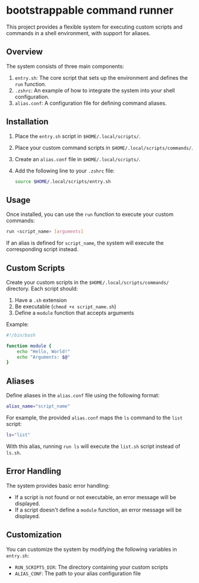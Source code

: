 # bootstrappable command runner

This project provides a flexible system for executing custom scripts and commands in a shell environment, with support for aliases.

## Overview

The system consists of three main components:

1. `entry.sh`: The core script that sets up the environment and defines the `run` function.
2. `.zshrc`: An example of how to integrate the system into your shell configuration.
3. `alias.conf`: A configuration file for defining command aliases.

## Installation

1. Place the `entry.sh` script in `$HOME/.local/scripts/`.
2. Place your custom command scripts in `$HOME/.local/scripts/commands/`.
3. Create an `alias.conf` file in `$HOME/.local/scripts/`.
4. Add the following line to your `.zshrc` file:

   ```bash
   source $HOME/.local/scripts/entry.sh
   ```

## Usage

Once installed, you can use the `run` function to execute your custom commands:

```bash
run <script_name> [arguments]
```

If an alias is defined for `script_name`, the system will execute the corresponding script instead.

## Custom Scripts

Create your custom scripts in the `$HOME/.local/scripts/commands/` directory. Each script should:

1. Have a `.sh` extension
2. Be executable (`chmod +x script_name.sh`)
3. Define a `module` function that accepts arguments

Example:

```bash
#!/bin/bash

function module {
	echo "Hello, World!"
	echo "Arguments: $@"
}
```

## Aliases

Define aliases in the `alias.conf` file using the following format:

```bash
alias_name="script_name"
```

For example, the provided `alias.conf` maps the `ls` command to the `list` script:

```bash
ls="list"
```

With this alias, running `run ls` will execute the `list.sh` script instead of `ls.sh`.

## Error Handling

The system provides basic error handling:

- If a script is not found or not executable, an error message will be displayed.
- If a script doesn't define a `module` function, an error message will be displayed.

## Customization

You can customize the system by modifying the following variables in `entry.sh`:

- `RUN_SCRIPTS_DIR`: The directory containing your custom scripts
- `ALIAS_CONF`: The path to your alias configuration file
